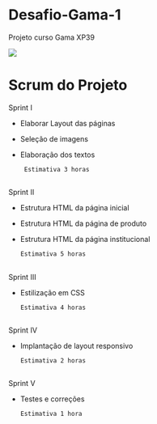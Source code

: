# Desafio-Gama-1
Projeto curso Gama XP39

<div>
<a href="https://meuqueridopet.netlify.app/" target="_blank"><img src="https://img.shields.io/badge/SIte-Meu%20Querido%20Pet-blue"></a>
</div>

 # Scrum do Projeto


Sprint I 

- Elaborar Layout das páginas
- Seleção de imagens
- Elaboração dos textos

       Estimativa 3 horas
 
      
 ##
  
  Sprint II
  
  - Estrutura HTML da página inicial
  - Estrutura HTML da página de produto
  - Estrutura HTML da página institucional
 
 
 
        Estimativa 5 horas
    
 ##
 
 Sprint III
 
   - Estilização em CSS
 
         Estimativa 4 horas
 
 
 ##
 
 Sprint IV
 
- Implantação de layout responsivo
 
      Estimativa 2 horas
       
 ##
 
 Sprint V
 
- Testes e correções
 
      Estimativa 1 hora
 

 

 
 
    
    
  
  
